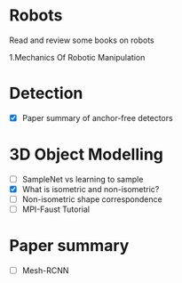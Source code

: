 # Robots
Read and review some books on robots

1.Mechanics Of Robotic Manipulation

# Detection
- [x] Paper summary of anchor-free detectors

# 3D Object Modelling
- [ ] SampleNet vs learning to sample  
- [x] What is isometric and non-isometric?
- [ ] Non-isometric shape correspondence
- [ ] MPI-Faust Tutorial

# Paper summary
- [ ] Mesh-RCNN
